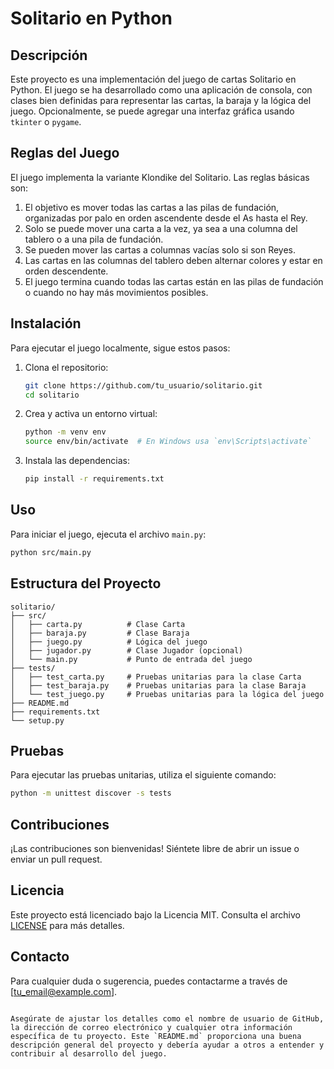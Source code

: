 # Solitario en Python

## Descripción

Este proyecto es una implementación del juego de cartas Solitario en Python. El juego se ha desarrollado como una aplicación de consola, con clases bien definidas para representar las cartas, la baraja y la lógica del juego. Opcionalmente, se puede agregar una interfaz gráfica usando `tkinter` o `pygame`.

## Reglas del Juego

El juego implementa la variante Klondike del Solitario. Las reglas básicas son:

1. El objetivo es mover todas las cartas a las pilas de fundación, organizadas por palo en orden ascendente desde el As hasta el Rey.
2. Solo se puede mover una carta a la vez, ya sea a una columna del tablero o a una pila de fundación.
3. Se pueden mover las cartas a columnas vacías solo si son Reyes.
4. Las cartas en las columnas del tablero deben alternar colores y estar en orden descendente.
5. El juego termina cuando todas las cartas están en las pilas de fundación o cuando no hay más movimientos posibles.

## Instalación

Para ejecutar el juego localmente, sigue estos pasos:

1. Clona el repositorio:
    ```bash
    git clone https://github.com/tu_usuario/solitario.git
    cd solitario
    ```

2. Crea y activa un entorno virtual:
    ```bash
    python -m venv env
    source env/bin/activate  # En Windows usa `env\Scripts\activate`
    ```

3. Instala las dependencias:
    ```bash
    pip install -r requirements.txt
    ```

## Uso

Para iniciar el juego, ejecuta el archivo `main.py`:
```bash
python src/main.py
```

## Estructura del Proyecto

```plaintext
solitario/
├── src/
│   ├── carta.py          # Clase Carta
│   ├── baraja.py         # Clase Baraja
│   ├── juego.py          # Lógica del juego
│   ├── jugador.py        # Clase Jugador (opcional)
│   └── main.py           # Punto de entrada del juego
├── tests/
│   ├── test_carta.py     # Pruebas unitarias para la clase Carta
│   ├── test_baraja.py    # Pruebas unitarias para la clase Baraja
│   └── test_juego.py     # Pruebas unitarias para la lógica del juego
├── README.md
├── requirements.txt
└── setup.py
```

## Pruebas

Para ejecutar las pruebas unitarias, utiliza el siguiente comando:
```bash
python -m unittest discover -s tests
```

## Contribuciones

¡Las contribuciones son bienvenidas! Siéntete libre de abrir un issue o enviar un pull request.

## Licencia

Este proyecto está licenciado bajo la Licencia MIT. Consulta el archivo [LICENSE](LICENSE) para más detalles.

## Contacto

Para cualquier duda o sugerencia, puedes contactarme a través de [tu_email@example.com].

```

Asegúrate de ajustar los detalles como el nombre de usuario de GitHub, la dirección de correo electrónico y cualquier otra información específica de tu proyecto. Este `README.md` proporciona una buena descripción general del proyecto y debería ayudar a otros a entender y contribuir al desarrollo del juego.